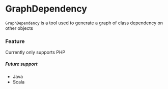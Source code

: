 # GraphDependency

`GraphDependency` is a tool used to generate a graph of class dependency on other objects

### Feature
Currently only supports PHP
##### Future support
* Java
* Scala
